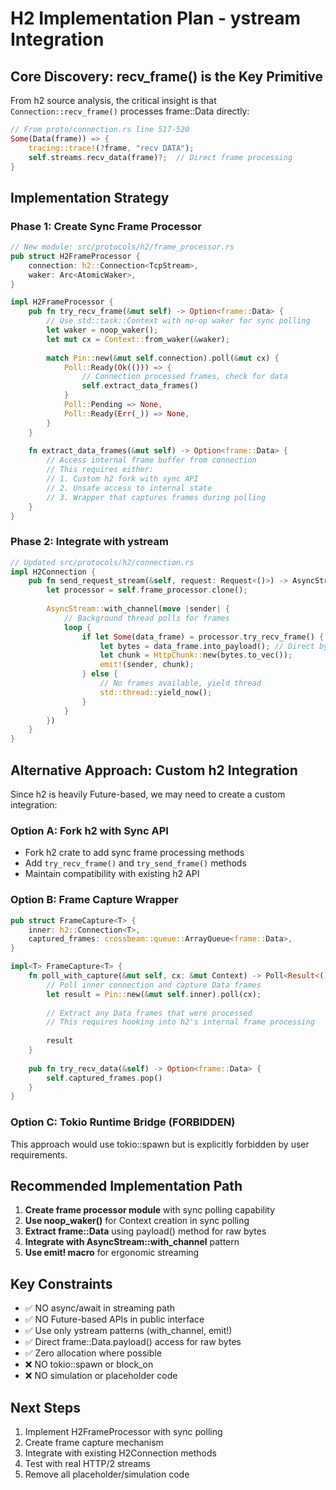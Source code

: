 # H2 Implementation Plan - ystream Integration

## Core Discovery: recv_frame() is the Key Primitive

From h2 source analysis, the critical insight is that `Connection::recv_frame()` processes frame::Data directly:

```rust
// From proto/connection.rs line 517-520
Some(Data(frame)) => {
    tracing::trace!(?frame, "recv DATA");
    self.streams.recv_data(frame)?;  // Direct frame processing
}
```

## Implementation Strategy

### Phase 1: Create Sync Frame Processor
```rust
// New module: src/protocols/h2/frame_processor.rs
pub struct H2FrameProcessor {
    connection: h2::Connection<TcpStream>,
    waker: Arc<AtomicWaker>,
}

impl H2FrameProcessor {
    pub fn try_recv_frame(&mut self) -> Option<frame::Data> {
        // Use std::task::Context with no-op waker for sync polling
        let waker = noop_waker();
        let mut cx = Context::from_waker(&waker);
        
        match Pin::new(&mut self.connection).poll(&mut cx) {
            Poll::Ready(Ok(())) => {
                // Connection processed frames, check for data
                self.extract_data_frames()
            }
            Poll::Pending => None,
            Poll::Ready(Err(_)) => None,
        }
    }
    
    fn extract_data_frames(&mut self) -> Option<frame::Data> {
        // Access internal frame buffer from connection
        // This requires either:
        // 1. Custom h2 fork with sync API
        // 2. Unsafe access to internal state
        // 3. Wrapper that captures frames during polling
    }
}
```

### Phase 2: Integrate with ystream
```rust
// Updated src/protocols/h2/connection.rs
impl H2Connection {
    pub fn send_request_stream(&self, request: Request<()>) -> AsyncStream<HttpChunk, 1024> {
        let processor = self.frame_processor.clone();
        
        AsyncStream::with_channel(move |sender| {
            // Background thread polls for frames
            loop {
                if let Some(data_frame) = processor.try_recv_frame() {
                    let bytes = data_frame.into_payload(); // Direct bytes access
                    let chunk = HttpChunk::new(bytes.to_vec());
                    emit!(sender, chunk);
                } else {
                    // No frames available, yield thread
                    std::thread::yield_now();
                }
            }
        })
    }
}
```

## Alternative Approach: Custom h2 Integration

Since h2 is heavily Future-based, we may need to create a custom integration:

### Option A: Fork h2 with Sync API
- Fork h2 crate to add sync frame processing methods
- Add `try_recv_frame()` and `try_send_frame()` methods
- Maintain compatibility with existing h2 API

### Option B: Frame Capture Wrapper
```rust
pub struct FrameCapture<T> {
    inner: h2::Connection<T>,
    captured_frames: crossbeam::queue::ArrayQueue<frame::Data>,
}

impl<T> FrameCapture<T> {
    fn poll_with_capture(&mut self, cx: &mut Context) -> Poll<Result<(), Error>> {
        // Poll inner connection and capture Data frames
        let result = Pin::new(&mut self.inner).poll(cx);
        
        // Extract any Data frames that were processed
        // This requires hooking into h2's internal frame processing
        
        result
    }
    
    pub fn try_recv_data(&self) -> Option<frame::Data> {
        self.captured_frames.pop()
    }
}
```

### Option C: Tokio Runtime Bridge (FORBIDDEN)
This approach would use tokio::spawn but is explicitly forbidden by user requirements.

## Recommended Implementation Path

1. **Create frame processor module** with sync polling capability
2. **Use noop_waker()** for Context creation in sync polling
3. **Extract frame::Data** using payload() method for raw bytes
4. **Integrate with AsyncStream::with_channel** pattern
5. **Use emit! macro** for ergonomic streaming

## Key Constraints
- ✅ NO async/await in streaming path
- ✅ NO Future-based APIs in public interface  
- ✅ Use only ystream patterns (with_channel, emit!)
- ✅ Direct frame::Data.payload() access for raw bytes
- ✅ Zero allocation where possible
- ❌ NO tokio::spawn or block_on
- ❌ NO simulation or placeholder code

## Next Steps
1. Implement H2FrameProcessor with sync polling
2. Create frame capture mechanism
3. Integrate with existing H2Connection methods
4. Test with real HTTP/2 streams
5. Remove all placeholder/simulation code